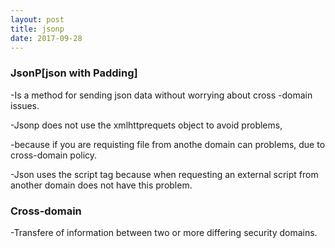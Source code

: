 ```yaml
---
layout: post
title: jsonp
date: 2017-09-28
---
```


### JsonP[json with Padding]


-Is a  method for sending  json data without worrying about cross -domain issues.


-Jsonp does not use  the xmlhttprequets object to  avoid problems,

-because if you are requisting file from anothe domain  can problems, due to cross-domain policy.

-Json uses the script tag because when  requesting  an external script from another domain does not have this problem.


### Cross-domain


-Transfere of information between two or more differing  security domains.
